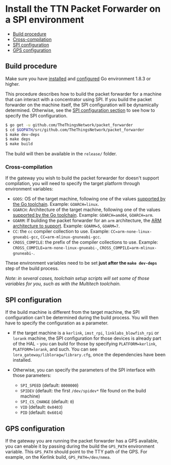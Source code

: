 # Install the TTN Packet Forwarder on a SPI environment

+ [Build procedure](#build)
+ [Cross-compilation](#crosscompilation)
+ [SPI configuration](#spi)
+ [GPS configuration](#gps)

## <a name="build"></a>Build procedure

Make sure you have [installed](https://golang.org/dl/) and [configured](https://golang.org/doc/code.html#GOPATH) Go environment 1.8.3 or higher.

This procedure describes how to build the packet forwarder for a machine that can interact with a concentrator using SPI. If you build the packet forwarder on the machine itself, the SPI configuration will be dynamically determined. Otherwise, see the [SPI configuration section](#spi) to see how to specify the SPI configuration.

```bash
$ go get -u github.com/TheThingsNetwork/packet_forwarder
$ cd $GOPATH/src/github.com/TheThingsNetwork/packet_forwarder
$ make dev-deps
$ make deps
$ make build
```

The build will then be available in the `release/` folder.

### <a name="crosscompilation"></a>Cross-compilation

If the gateway you wish to build the packet forwarder for doesn't support compilation, you will need to specify the target platform through environment variables:

* `GOOS`: OS of the target machine, following one of the values [supported by the Go toolchain](https://github.com/golang/go/blob/master/src/go/build/syslist.go). Example: `GOARCH=linux`.
* `GOARCH`: Architecture of the target machine, following one of the values [supported by the Go toolchain](https://github.com/golang/go/blob/master/src/go/build/syslist.go). Example: `GOARCH=amd64`, `GOARCH=arm`.
* `GOARM`: If building the packet forwarder for an `arm` architecture, the [ARM architecture to support](https://github.com/golang/go/wiki/GoArm). Example: `GOARM=5`, `GOARM=7`.
* `CC`: the `cc` compiler collection to use. Example: `CC=arm-none-linux-gnueabi-gcc`, `CC=arm-mlinux-gnuneabi-gcc`.
* `CROSS_COMPILE`: the prefix of the compiler collections to use. Example: `CROSS_COMPILE=arm-none-linux-gnueabi-`, `CROSS_COMPILE=arm-mlinux-gnuneabi-`.

These environment variables need to be set **just after the `make dev-deps`** step of the build process.

*Note: in several cases, toolchain setup scripts will set some of those variables for you, such as with the Multitech toolchain.*

## <a name="spi"></a>SPI configuration

If the build machine is different from the target machine, the SPI configuration can't be determined during the build process. You will then have to specify the configuration as a parameter.

* If the target machine is a `kerlink`, `imst_rpi`, `linklabs_blowfish_rpi` or `lorank` machine, the SPI configuration for those devices is already part of the HAL - you can build for those by specifying `PLATFORM=kerlink`, `PLATFORM=lorank`, and such. You can see `lora_gateway/libloragw/library.cfg`, once the dependencies have been installed.

* Otherwise, you can specify the parameters of the SPI interface with those parameters:

    * `SPI_SPEED` (default: `8000000`)
    * `SPIDEV` (default: the first `/dev/spidev*` file found on the build machine)
    * `SPI_CS_CHANGE` (default: `0`)
    * `VID` (default: `0x0403`)
    * `PID` (default: `0x6014`)

## <a name="gps"></a>GPS configuration

If the gateway you are running the packet forwarder has a GPS available, you can enable it by passing during the build the `GPS_PATH` environment variable. This `GPS_PATH` should point to the TTY path of the GPS. For example, on the Kerlink build, `GPS_PATH=/dev/nmea`.
